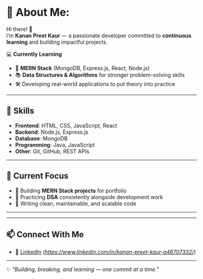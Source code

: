 # 💫 About Me:
Hi there! 👋  
I’m **Kanan Preet Kaur** — a passionate developer committed to **continuous learning** and building impactful projects.  

💻 **Currently Learning**  
- 🚀 **MERN Stack** (MongoDB, Express.js, React, Node.js)  
- 📚 **Data Structures & Algorithms** for stronger problem-solving skills  
- 🛠 Developing real-world applications to put theory into practice  

---

## 🌟 Skills
- **Frontend**: HTML, CSS, JavaScript, React  
- **Backend**: Node.js, Express.js  
- **Database**: MongoDB  
- **Programming**: Java, JavaScript  
- **Other**: Git, GitHub, REST APIs  

---

## 📌 Current Focus
- 🎯 Building **MERN Stack projects** for portfolio  
- 🧠 Practicing **DSA** consistently alongside development work  
- 📖 Writing clean, maintainable, and scalable code  

---

---

## 📫 Connect With Me
- 💼 [LinkedIn](#) *(https://www.linkedin.com/in/kanan-preet-kaur-a46707332/)*  


---
✨ *"Building, breaking, and learning — one commit at a time."*

